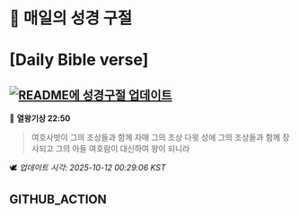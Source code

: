 # 🙏 매일의 성경 구절
# [Daily Bible verse]
## [![README에 성경구절 업데이트](https://github.com/DONGSUKA/first_test/actions/workflows/update-readme-bible.yml/badge.svg)](https://github.com/DONGSUKA/first_test/actions/workflows/update-readme-bible.yml)
<!-- START_BIBLE_VERSE -->
📖 **열왕기상 22:50**
> 여호사밧이 그의 조상들과 함께 자매 그의 조상 다윗 성에 그의 조상들과 함께 장사되고 그의 아들 여호람이 대신하여 왕이 되니라

🕊️ _업데이트 시각: 2025-10-12 00:29:06 KST_
  <!-- END_BIBLE_VERSE -->
## GITHUB_ACTION
